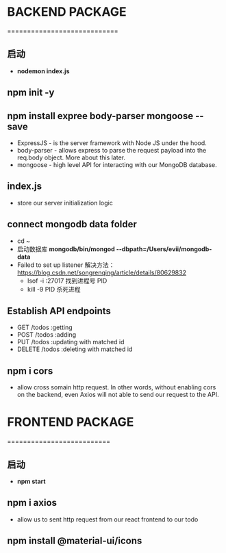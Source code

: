 # BACKEND PACKAGE

============================

## 启动

- **nodemon index.js**

## npm init -y

## npm install expree body-parser mongoose --save

- ExpressJS - is the server framework with Node JS under the hood.
- body-parser - allows express to parse the request payload into the req.body object. More about this later.
- mongoose - high level API for interacting with our MongoDB database.

## index.js

- store our server initialization logic

## connect mongodb data folder

- cd ~
- 启动数据库 **mongodb/bin/mongod --dbpath=/Users/evii/mongodb-data**
- Failed to set up listener 解决方法：https://blog.csdn.net/songrenqing/article/details/80629832
  - lsof -i :27017 找到进程号 PID
  - kill -9 PID 杀死进程

## Establish API endpoints

- GET /todos :getting
- POST /todos :adding
- PUT /todos :updating with matched id
- DELETE /todos :deleting with matched id

## npm i cors

- allow cross somain http request. In other words, without enabling cors on the backend, even Axios will not able to send our request to the API.

# FRONTEND PACKAGE

==========================

## 启动

- **npm start**

## npm i axios

- allow us to sent http request from our react frontend to our todo

## npm install @material-ui/icons


